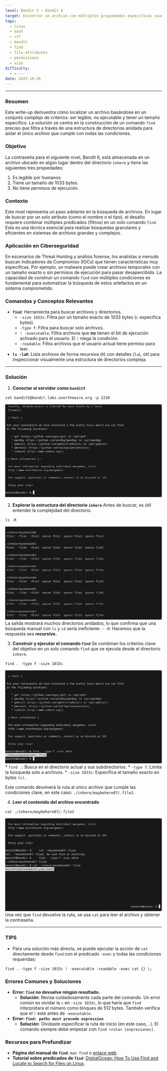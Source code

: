 ```yaml
---
level: Bandit 5 → Bandit 6
target: Encontrar un archivo con múltiples propiedades específicas usando 'find'.
tags:
  - linux
  - bash
  - ctf
  - bandit
  - find
  - file-attributes
  - permissions
  - size
difficulty:
  - ★☆☆☆☆
date: 2025-10-26
---
```

---
### Resumen
Este write-up demuestra cómo localizar un archivo basándose en un conjunto complejo de criterios: ser legible, no ejecutable y tener un tamaño específico. La solución se centra en la construcción de un comando `find` preciso que filtra a través de una estructura de directorios anidada para aislar el único archivo que cumple con todas las condiciones.

### Objetivo
La contraseña para el siguiente nivel, Bandit 6, está almacenada en un archivo ubicado en algún lugar dentro del directorio `inhere` y tiene las siguientes tres propiedades:
1.  Es legible por humanos.
2.  Tiene un tamaño de 1033 bytes.
3.  No tiene permisos de ejecución.

### Contexto
Este nivel representa un paso adelante en la búsqueda de archivos. En lugar de buscar por un solo atributo (como el nombre o el tipo), el desafío requiere combinar múltiples predicados (filtros) en un solo comando `find`. Esta es una técnica esencial para realizar búsquedas granulares y eficientes en sistemas de archivos grandes y complejos.

### Aplicación en Ciberseguridad
En escenarios de Threat Hunting y análisis forense, los analistas a menudo buscan Indicadores de Compromiso (IOCs) que tienen características muy específicas. Por ejemplo, un malware puede crear archivos temporales con un tamaño exacto o sin permisos de ejecución para pasar desapercibido. La capacidad de construir un comando `find` con múltiples condiciones es fundamental para automatizar la búsqueda de estos artefactos en un sistema comprometido.

### Comandos y Conceptos Relevantes
*   **`find`**: Herramienta para buscar archivos y directorios.
    *   `-size 1033c`: Filtra por un tamaño exacto de 1033 bytes (`c` especifica bytes).
    *   `-type f`: Filtra para buscar solo archivos.
    *   `! -executable`: Filtra archivos que **no** tienen el bit de ejecución activado para el usuario. El `!` niega la condición.
    *   `-readable`: Filtra archivos que el usuario actual tiene permiso para leer.
*   **`ls -laR`**: Lista archivos de forma recursiva (`R`) con detalles (`la`), útil para inspeccionar visualmente una estructura de directorios compleja.

---
### Solución

1.  **Conectar al servidor como `bandit5`**
```
ssh bandit5@bandit.labs.overthewire.org -p 2220
```
![OverTheWire.bandit](_assets/OverTheWire.bandit29.png)

2.  **Explorar la estructura del directorio `inhere`**
    Antes de buscar, es útil entender la complejidad del directorio.
```
ls -R
```
![OverTheWire.bandit](_assets/OverTheWire.bandit28.png)
    La salida mostrará muchos directorios anidados, lo que confirma que una búsqueda manual con `ls` y `cd` sería ineficiente.
	- `-R`:  Hacemos que la respuesta sea **recursive.**

3.  **Construir y ejecutar el comando `find`**
    Se combinan los criterios clave del objetivo en un solo comando `find` que se ejecuta desde el directorio `inhere`.
```
find . -type f -size 1033c
```
![OverTheWire.bandit](_assets/OverTheWire.bandit27.png)
	*   `find .`: Busca en el directorio actual y sus subdirectorios.
    *   `-type f`: Limita la búsqueda solo a archivos.
    *   `-size 1033c`: Especifica el tamaño exacto en bytes `(c)`.

Este comando devolverá la ruta al único archivo que cumple las condiciones clave, en este caso: `./inhere/maybehere07/.file2`.

4.  **Leer el contenido del archivo encontrado**
```
cat ./inhere/maybehere07/.file2
```
![OverTheWire.bandit](_assets/OverTheWire.bandit26.png)
    Una vez que `find` devuelve la ruta, se usa `cat` para leer el archivo y obtener la contraseña.

---
### TIPS
* Para una solución más directa, se puede ejecutar la acción de `cat` directamente desde `find` con el predicado `-exec` y todas las condiciones requeridas:
```
find . -type f -size 1033c ! -executable -readable -exec cat {} \;
```

### Errores Comunes y Soluciones

* **Error: `find` no devuelve ningún resultado.**
    *   **Solución**: Revisa cuidadosamente cada parte del comando. Un error común es olvidar la `c` en `-size 1033c`, lo que haría que `find` interpretara el número como bloques de 512 bytes. También verifica que el `!` esté antes de `-executable`.
* **Error: `find: paths must precede expression`**
    *   **Solución**: Olvidaste especificar la ruta de inicio (en este caso, `.`). El comando siempre debe empezar con `find <ruta> [expresiones]`.

### Recursos para Profundizar
*   **Página del manual de `find`**: `man find` o [enlace web](https://man7.org/linux/man-pages/man1/find.1.html).
*   **Tutorial sobre predicados de `find`**: [DigitalOcean: How To Use Find and Locate to Search for Files on Linux](https://www.digitalocean.com/community/tutorials/how-to-use-find-and-locate-to-search-for-files-on-linux).

